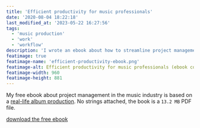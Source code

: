 ```yaml
---
title: 'Efficient productivity for music professionals'
date: '2020-08-04 18:22:18'
last_modified_at: '2023-05-22 16:27:56'
tags:
  - 'music production'
  - 'work'
  - 'workflow'
description: 'I wrote an ebook about how to streamline project management as a music professional. Available for free, no strings attached.'
featimage: true
featimage-name: 'efficient-productivity-ebook.png'
featimage-alt: Efficient productivity for music professionals (ebook cover)
featimage-width: 960
featimage-height: 881
---
```

My free ebook about project management in the music industry is based on a [real-life album production](/work/music-production/premonition-and-ruin/). No strings attached, the book is a `13.2 MB` PDF file.

<a class="button" href="{{ site.url }}/assets/files/minutes-to-midnight_efficient-productivity-for-music-professionals.pdf"><span class="big">download the free ebook</span></a>